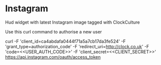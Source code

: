 Instagram
=========

Hud widget with latest Instagram image tagged with ClockCulture


Use this curl command to authorise a new user

curl -F 'client_id=ca4abdafa0444f71a5a7cb17da3fe524' -F 'grant_type=authorization_code' -F 'redirect_uri=http://clock.co.uk' -F 'code=<<USER_AUTH_CODE>>' -F 'client_secret=<<CLIENT_SECRET>>' https://api.instagram.com/oauth/access_token